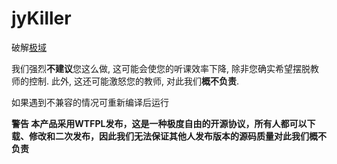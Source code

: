 # jyKiller
破解[极域](http://www.mythware.net/)

我们强烈**不建议**您这么做, 这可能会使您的听课效率下降, 除非您确实希望摆脱教师的控制.
此外, 这还可能激怒您的教师, 对此我们**概不负责**.

如果遇到不兼容的情况可重新编译后运行  

**警告
本产品采用WTFPL发布，这是一种极度自由的开源协议，所有人都可以下载、修改和二次发布，因此我们无法保证其他人发布版本的源码质量对此我们概不负责**
